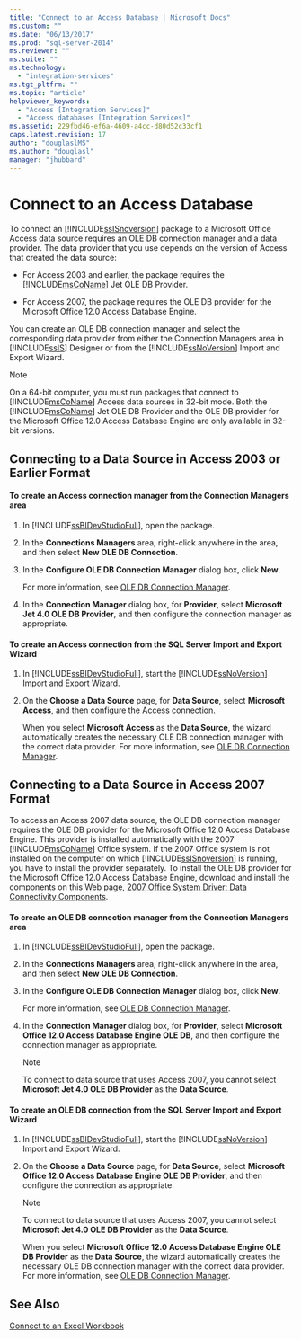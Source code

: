 ```yaml
---
title: "Connect to an Access Database | Microsoft Docs"
ms.custom: ""
ms.date: "06/13/2017"
ms.prod: "sql-server-2014"
ms.reviewer: ""
ms.suite: ""
ms.technology: 
  - "integration-services"
ms.tgt_pltfrm: ""
ms.topic: "article"
helpviewer_keywords: 
  - "Access [Integration Services]"
  - "Access databases [Integration Services]"
ms.assetid: 229fbd46-ef6a-4609-a4cc-d80d52c33cf1
caps.latest.revision: 17
author: "douglaslMS"
ms.author: "douglasl"
manager: "jhubbard"
---
```

# Connect to an Access Database
  To connect an [!INCLUDE[ssISnoversion](../includes/ssisnoversion-md.md)] package to a Microsoft Office Access data source requires an OLE DB connection manager and a data provider. The data provider that you use depends on the version of Access that created the data source:  
  
-   For Access 2003 and earlier, the package requires the [!INCLUDE[msCoName](../includes/msconame-md.md)] Jet OLE DB Provider.  
  
-   For Access 2007, the package requires the OLE DB provider for the Microsoft Office 12.0 Access Database Engine.  
  
 You can create an OLE DB connection manager and select the corresponding data provider from either the Connection Managers area in [!INCLUDE[ssIS](../includes/ssis-md.md)] Designer or from the [!INCLUDE[ssNoVersion](../includes/ssnoversion-md.md)] Import and Export Wizard.  
  
> [!NOTE]  
>  On a 64-bit computer, you must run packages that connect to [!INCLUDE[msCoName](../includes/msconame-md.md)] Access data sources in 32-bit mode. Both the [!INCLUDE[msCoName](../includes/msconame-md.md)] Jet OLE DB Provider and the OLE DB provider for the Microsoft Office 12.0 Access Database Engine are only available in 32-bit versions.  
  
## Connecting to a Data Source in Access 2003 or Earlier Format  
  
#### To create an Access connection manager from the Connection Managers area  
  
1.  In [!INCLUDE[ssBIDevStudioFull](../includes/ssbidevstudiofull-md.md)], open the package.  
  
2.  In the **Connections Managers** area, right-click anywhere in the area, and then select **New OLE DB Connection**.  
  
3.  In the **Configure OLE DB Connection Manager** dialog box, click **New**.  
  
     For more information, see [OLE DB Connection Manager](../../2014/integration-services/ole-db-connection-manager.md).  
  
4.  In the **Connection Manager** dialog box, for **Provider**, select **Microsoft Jet 4.0 OLE DB Provider**, and then configure the connection manager as appropriate.  
  
#### To create an Access connection from the SQL Server Import and Export Wizard  
  
1.  In [!INCLUDE[ssBIDevStudioFull](../includes/ssbidevstudiofull-md.md)], start the [!INCLUDE[ssNoVersion](../includes/ssnoversion-md.md)] Import and Export Wizard.  
  
2.  On the **Choose a Data Source** page, for **Data Source**, select **Microsoft Access**, and then configure the Access connection.  
  
     When you select **Microsoft Access** as the **Data Source**, the wizard automatically creates the necessary OLE DB connection manager with the correct data provider. For more information, see [OLE DB Connection Manager](../../2014/integration-services/ole-db-connection-manager.md).  
  
## Connecting to a Data Source in Access 2007 Format  
 To access an Access 2007 data source, the OLE DB connection manager requires the OLE DB provider for the Microsoft Office 12.0 Access Database Engine. This provider is installed automatically with the 2007 [!INCLUDE[msCoName](../includes/msconame-md.md)] Office system. If the 2007 Office system is not installed on the computer on which [!INCLUDE[ssISnoversion](../includes/ssisnoversion-md.md)] is running, you have to install the provider separately. To install the OLE DB provider for the Microsoft Office 12.0 Access Database Engine, download and install the components on this Web page, [2007 Office System Driver: Data Connectivity Components](http://go.microsoft.com/fwlink/?LinkId=98155).  
  
#### To create an OLE DB connection manager from the Connection Managers area  
  
1.  In [!INCLUDE[ssBIDevStudioFull](../includes/ssbidevstudiofull-md.md)], open the package.  
  
2.  In the **Connections Managers** area, right-click anywhere in the area, and then select **New OLE DB Connection**.  
  
3.  In the **Configure OLE DB Connection Manager** dialog box, click **New**.  
  
     For more information, see [OLE DB Connection Manager](../../2014/integration-services/ole-db-connection-manager.md).  
  
4.  In the **Connection Manager** dialog box, for **Provider**, select **Microsoft Office 12.0 Access Database Engine OLE DB**, and then configure the connection manager as appropriate.  
  
    > [!NOTE]  
    >  To connect to data source that uses Access 2007, you cannot select **Microsoft Jet 4.0 OLE DB Provider** as the **Data Source**.  
  
#### To create an OLE DB connection from the SQL Server Import and Export Wizard  
  
1.  In [!INCLUDE[ssBIDevStudioFull](../includes/ssbidevstudiofull-md.md)], start the [!INCLUDE[ssNoVersion](../includes/ssnoversion-md.md)] Import and Export Wizard.  
  
2.  On the **Choose a Data Source** page, for **Data Source**, select **Microsoft Office 12.0 Access Database Engine OLE DB Provider**, and then configure the connection as appropriate.  
  
    > [!NOTE]  
    >  To connect to data source that uses Access 2007, you cannot select **Microsoft Jet 4.0 OLE DB Provider** as the **Data Source**.  
  
     When you select **Microsoft Office 12.0 Access Database Engine OLE DB Provider** as the **Data Source**, the wizard automatically creates the necessary OLE DB connection manager with the correct data provider. For more information, see [OLE DB Connection Manager](../../2014/integration-services/ole-db-connection-manager.md).  
  
## See Also  
 [Connect to an Excel Workbook](../../2014/integration-services/connect-to-an-excel-workbook.md)  
  
  